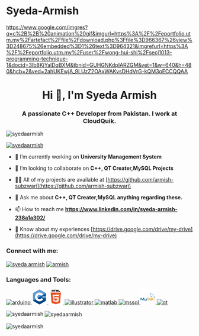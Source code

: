 # Syeda-Armish
https://www.google.com/imgres?q=c%2B%2B%20animation%20gif&imgurl=https%3A%2F%2Feportfolio.utm.my%2Fartefact%2Ffile%2Fdownload.php%3Ffile%3D966367%26view%3D248675%26embedded%3D1%26text%3D964321&imgrefurl=https%3A%2F%2Feportfolio.utm.my%2Fuser%2Fwong-hui-shi%2Fsecj1013-programming-technique-1&docid=3lb8KjYalDqBXM&tbnid=GUHGNKdpIARZGM&vet=1&w=640&h=480&hcb=2&ved=2ahUKEwjA_9LUzZ2OAxWAKvsDHdVrG-kQM3oECCQQAA
<h1 align="center">Hi 👋, I'm Syeda Armish</h1>
<h3 align="center">A passionate C++ Developer from Pakistan. I work at CloudQuik.</h3>

<p align="left"> <img src="https://komarev.com/ghpvc/?username=syedaarmish&label=Profile%20views&color=0e75b6&style=flat" alt="syedaarmish" /> </p>

<p align="left"> <a href="https://github.com/ryo-ma/github-profile-trophy"><img src="https://github-profile-trophy.vercel.app/?username=syedaarmish" alt="syedaarmish" /></a> </p>

- 🔭 I’m currently working on **University Management System**

- 👯 I’m looking to collaborate on **C++, QT Creater,MySQL Projects**

- 👨‍💻 All of my projects are available at [https://github.com/armish-subzwari](https://github.com/armish-subzwari)

- 💬 Ask me about **C++, QT Creater,MySQL anything regarding these.**

- 📫 How to reach me **https://www.linkedin.com/in/syeda-armish-238a1a302/**

- 📄 Know about my experiences [https://drive.google.com/drive/my-drive](https://drive.google.com/drive/my-drive)

<h3 align="left">Connect with me:</h3>
<p align="left">
<a href="https://linkedin.com/in/syeda armish" target="blank"><img align="center" src="https://raw.githubusercontent.com/rahuldkjain/github-profile-readme-generator/master/src/images/icons/Social/linked-in-alt.svg" alt="syeda armish" height="30" width="40" /></a>
<a href="https://instagram.com/armish" target="blank"><img align="center" src="https://raw.githubusercontent.com/rahuldkjain/github-profile-readme-generator/master/src/images/icons/Social/instagram.svg" alt="armish" height="30" width="40" /></a>
</p>

<h3 align="left">Languages and Tools:</h3>
<p align="left"> <a href="https://www.arduino.cc/" target="_blank" rel="noreferrer"> <img src="https://cdn.worldvectorlogo.com/logos/arduino-1.svg" alt="arduino" width="40" height="40"/> </a> <a href="https://www.w3schools.com/cpp/" target="_blank" rel="noreferrer"> <img src="https://raw.githubusercontent.com/devicons/devicon/master/icons/cplusplus/cplusplus-original.svg" alt="cplusplus" width="40" height="40"/> </a> <a href="https://www.w3.org/html/" target="_blank" rel="noreferrer"> <img src="https://raw.githubusercontent.com/devicons/devicon/master/icons/html5/html5-original-wordmark.svg" alt="html5" width="40" height="40"/> </a> <a href="https://www.adobe.com/in/products/illustrator.html" target="_blank" rel="noreferrer"> <img src="https://www.vectorlogo.zone/logos/adobe_illustrator/adobe_illustrator-icon.svg" alt="illustrator" width="40" height="40"/> </a> <a href="https://www.mathworks.com/" target="_blank" rel="noreferrer"> <img src="https://upload.wikimedia.org/wikipedia/commons/2/21/Matlab_Logo.png" alt="matlab" width="40" height="40"/> </a> <a href="https://www.microsoft.com/en-us/sql-server" target="_blank" rel="noreferrer"> <img src="https://www.svgrepo.com/show/303229/microsoft-sql-server-logo.svg" alt="mssql" width="40" height="40"/> </a> <a href="https://www.mysql.com/" target="_blank" rel="noreferrer"> <img src="https://raw.githubusercontent.com/devicons/devicon/master/icons/mysql/mysql-original-wordmark.svg" alt="mysql" width="40" height="40"/> </a> <a href="https://www.qt.io/" target="_blank" rel="noreferrer"> <img src="https://upload.wikimedia.org/wikipedia/commons/0/0b/Qt_logo_2016.svg" alt="qt" width="40" height="40"/> </a> </p>

<p><img align="left" src="https://github-readme-stats.vercel.app/api/top-langs?username=syedaarmish&show_icons=true&locale=en&layout=compact" alt="syedaarmish" /></p>

<p>&nbsp;<img align="center" src="https://github-readme-stats.vercel.app/api?username=syedaarmish&show_icons=true&locale=en" alt="syedaarmish" /></p>

<p><img align="center" src="https://github-readme-streak-stats.herokuapp.com/?user=syedaarmish&" alt="syedaarmish" /></p>
